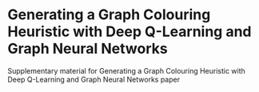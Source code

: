 # Generating a Graph Colouring Heuristic with Deep Q-Learning and Graph Neural Networks
Supplementary material for Generating a Graph Colouring Heuristic with Deep Q-Learning and Graph Neural Networks paper
